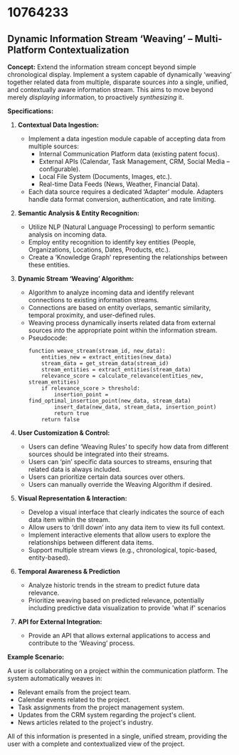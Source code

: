 # 10764233

## Dynamic Information Stream ‘Weaving’ – Multi-Platform Contextualization

**Concept:** Extend the information stream concept beyond simple chronological display. Implement a system capable of dynamically ‘weaving’ together related data from multiple, disparate sources *into* a single, unified, and contextually aware information stream. This aims to move beyond merely *displaying* information, to proactively *synthesizing* it.

**Specifications:**

1.  **Contextual Data Ingestion:**
    *   Implement a data ingestion module capable of accepting data from multiple sources:
        *   Internal Communication Platform data (existing patent focus).
        *   External APIs (Calendar, Task Management, CRM, Social Media – configurable).
        *   Local File System (Documents, Images, etc.).
        *   Real-time Data Feeds (News, Weather, Financial Data).
    *   Each data source requires a dedicated ‘Adapter’ module. Adapters handle data format conversion, authentication, and rate limiting.

2.  **Semantic Analysis & Entity Recognition:**
    *   Utilize NLP (Natural Language Processing) to perform semantic analysis on incoming data.
    *   Employ entity recognition to identify key entities (People, Organizations, Locations, Dates, Products, etc.).
    *   Create a ‘Knowledge Graph’ representing the relationships between these entities.

3.  **Dynamic Stream ‘Weaving’ Algorithm:**
    *   Algorithm to analyze incoming data and identify relevant connections to existing information streams.
    *   Connections are based on entity overlaps, semantic similarity, temporal proximity, and user-defined rules.
    *   Weaving process dynamically inserts related data from external sources *into* the appropriate point within the information stream.
    *   Pseudocode:
        ```
        function weave_stream(stream_id, new_data):
            entities_new = extract_entities(new_data)
            stream_data = get_stream_data(stream_id)
            stream_entities = extract_entities(stream_data)
            relevance_score = calculate_relevance(entities_new, stream_entities)
            if relevance_score > threshold:
                insertion_point = find_optimal_insertion_point(new_data, stream_data)
                insert_data(new_data, stream_data, insertion_point)
                return true
            return false
        ```
4.  **User Customization & Control:**
    *   Users can define ‘Weaving Rules’ to specify how data from different sources should be integrated into their streams.
    *   Users can ‘pin’ specific data sources to streams, ensuring that related data is always included.
    *   Users can prioritize certain data sources over others.
    *   Users can manually override the Weaving Algorithm if desired.

5.  **Visual Representation & Interaction:**
    *   Develop a visual interface that clearly indicates the source of each data item within the stream.
    *   Allow users to ‘drill down’ into any data item to view its full context.
    *   Implement interactive elements that allow users to explore the relationships between different data items.
    *   Support multiple stream views (e.g., chronological, topic-based, entity-based).

6. **Temporal Awareness & Prediction**
    * Analyze historic trends in the stream to predict future data relevance.
    * Prioritize weaving based on predicted relevance, potentially including predictive data visualization to provide 'what if' scenarios

7.  **API for External Integration:**
    *   Provide an API that allows external applications to access and contribute to the ‘Weaving’ process.

**Example Scenario:**

A user is collaborating on a project within the communication platform. The system automatically weaves in:

*   Relevant emails from the project team.
*   Calendar events related to the project.
*   Task assignments from the project management system.
*   Updates from the CRM system regarding the project's client.
*   News articles related to the project's industry.

All of this information is presented in a single, unified stream, providing the user with a complete and contextualized view of the project.